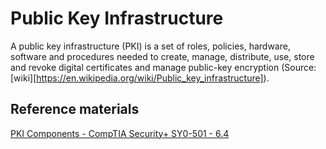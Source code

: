 # Public Key Infrastructure

A public key infrastructure (PKI) is a set of roles, policies, hardware, software and procedures needed to create, manage, distribute, use, store and revoke digital certificates and manage public-key encryption (Source: [wiki][https://en.wikipedia.org/wiki/Public_key_infrastructure]).

## Reference materials

[PKI Components - CompTIA Security+ SY0-501 - 6.4](https://www.youtube.com/watch?v=3yuad7_bszE)


